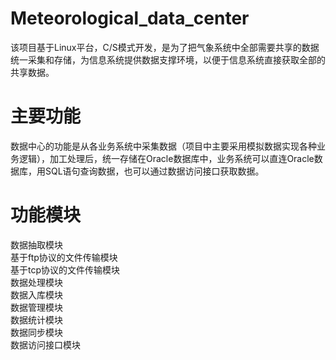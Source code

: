 # Meteorological_data_center
该项目基于Linux平台，C/S模式开发，是为了把气象系统中全部需要共享的数据统一采集和存储，为信息系统提供数据支撑环境，以便于信息系统直接获取全部的共享数据。
# 主要功能
数据中心的功能是从各业务系统中采集数据（项目中主要采用模拟数据实现各种业务逻辑），加工处理后，统一存储在Oracle数据库中，业务系统可以直连Oracle数据库，用SQL语句查询数据，也可以通过数据访问接口获取数据。
# 功能模块
数据抽取模块  
基于ftp协议的文件传输模块  
基于tcp协议的文件传输模块  
数据处理模块  
数据入库模块  
数据管理模块  
数据统计模块  
数据同步模块  
数据访问接口模块  
